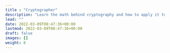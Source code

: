 ```yaml
---
title : "Cryptographer"
description: "Learn the math behind cryptography and how to apply it to building distributed ledger systems and protocols in web3. Zero-knowledge cryptography included."
lead: ""
date: 2022-03-09T08:47:36+00:00
lastmod: 2022-03-09T08:47:36+00:00
draft: false
images: []
weight: 8
---
```

